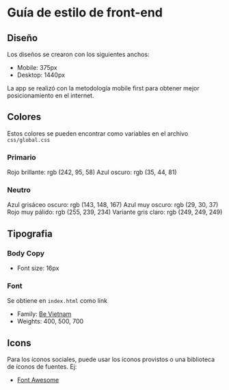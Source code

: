# Guía de estilo de front-end

## Diseño

Los diseños se crearon con los siguientes anchos:

- Mobile: 375px
- Desktop: 1440px

La app se realizó con la metodología mobile first para obtener mejor posicionamiento en el internet.

## Colores

Estos colores se pueden encontrar como variables en el archivo `css/global.css`

### Primario

Rojo brillante: rgb (242, 95, 58)
Azul oscuro: rgb (35, 44, 81)

### Neutro

Azul grisáceo oscuro: rgb (143, 148, 167)
Azul muy oscuro: rgb (29, 30, 37)
Rojo muy pálido: rgb (255, 239, 234)
Variante gris claro: rgb (249, 249, 249)

## Tipografia

### Body Copy

- Font size: 16px

### Font

Se obtiene en `index.html` como link

- Family: [Be Vietnam](https://fonts.google.com/specimen/Be+Vietnam)
- Weights: 400, 500, 700

## Icons

Para los íconos sociales, puede usar los íconos provistos o una biblioteca de íconos de fuentes. Ej:

- [Font Awesome](https://fontawesome.com)
